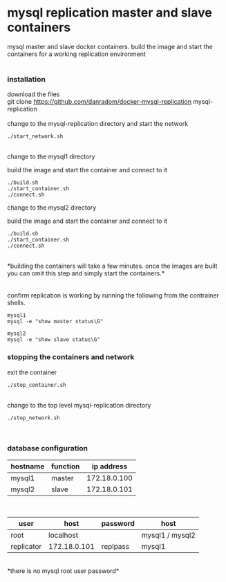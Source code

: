 # mysql replication master and slave containers
mysql master and slave docker containers.  build the image and start the containers for a working replication environment<br />
<br />

### installation

download the files<br />
git clone https://github.com/danradom/docker-mysql-replication mysql-replication<br />
<br />
change to the mysql-replication directory and start the network<br />

```
./start_network.sh
```

<br />
change to the mysql1 directory<br />

build the image and start the container and connect to it<br />

```
./build.sh
./start_container.sh
./connect.sh
```

change to the mysql2 directory<br />

build the image and start the container and connect to it<br />

```
./build.sh
./start_container.sh
./connect.sh
```

<br />
*building the containers will take a few minutes.  once the images are built you can omit this step and simply start the containers.*<br />
<br />
<br />
confirm replication is working by running the following from the contrainer shells.<br />

```
mysql1
mysql -e "show master status\G"

mysql2
mysql -e "show slave status\G"
```

### stopping the containers and network

exit the container<br />

```
./stop_container.sh
```

<br />
change to the top level mysql-replication directory<br />

```
./stop_network.sh
```

<br />

### database configuration


| hostname | function | ip address |
| --- |--- | --- |
| mysql1 | master | 172.18.0.100 |
| mysql2 | slave | 172.18.0.101 |

<br />

| user | host | password | host |
| --- | --- | ---| --- |
| root | localhost | | mysql1 / mysql2 |
| replicator | 172.18.0.101 | replpass | mysql1 |

<br />
*there is no mysql root user password*<br />

